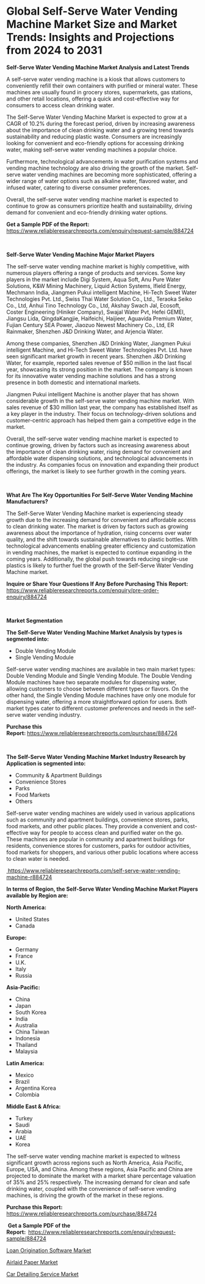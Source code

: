 <p><h1>Global Self-Serve Water Vending Machine Market Size and Market Trends: Insights and Projections from 2024 to 2031</h1></p><p><strong>Self-Serve Water Vending Machine Market Analysis and Latest Trends</strong></p>
<p><p>A self-serve water vending machine is a kiosk that allows customers to conveniently refill their own containers with purified or mineral water. These machines are usually found in grocery stores, supermarkets, gas stations, and other retail locations, offering a quick and cost-effective way for consumers to access clean drinking water.</p><p>The Self-Serve Water Vending Machine Market is expected to grow at a CAGR of 10.2% during the forecast period, driven by increasing awareness about the importance of clean drinking water and a growing trend towards sustainability and reducing plastic waste. Consumers are increasingly looking for convenient and eco-friendly options for accessing drinking water, making self-serve water vending machines a popular choice.</p><p>Furthermore, technological advancements in water purification systems and vending machine technology are also driving the growth of the market. Self-serve water vending machines are becoming more sophisticated, offering a wider range of water options such as alkaline water, flavored water, and infused water, catering to diverse consumer preferences.</p><p>Overall, the self-serve water vending machine market is expected to continue to grow as consumers prioritize health and sustainability, driving demand for convenient and eco-friendly drinking water options.</p></p>
<p><strong>Get a Sample PDF of the Report:&nbsp;</strong> <a href="https://www.reliableresearchreports.com/enquiry/request-sample/884724">https://www.reliableresearchreports.com/enquiry/request-sample/884724</a></p>
<p>&nbsp;</p>
<p><strong>Self-Serve Water Vending Machine Major Market Players</strong></p>
<p><p>The self-serve water vending machine market is highly competitive, with numerous players offering a range of products and services. Some key players in the market include Digi System, Aqua Soft, Anu Pure Water Solutions, K&W Mining Machinery, Liquid Action Systems, Ifield Energy, Mechmann India, Jiangmen Pukui intelligent Machine, Hi-Tech Sweet Water Technologies Pvt. Ltd., Swiss Thai Water Solution Co., Ltd., Teraoka Seiko Co., Ltd, Anhui Tino Technology Co., Ltd, Akshay Swach Jal, Ecosoft, Coster Engineering (Hiniker Company), Swajal Water Pvt, Hefei GEMEI, Jiangsu Lida, QingdaKangjie, Haifeichi, Haijieer, Aguavida Premium Water, Fujian Century SEA Power, Jiaozuo Newest Machinery Co., Ltd, ER Rainmaker, Shenzhen J&D Drinking Water, and Arjencia Water.</p><p>Among these companies, Shenzhen J&D Drinking Water, Jiangmen Pukui intelligent Machine, and Hi-Tech Sweet Water Technologies Pvt. Ltd. have seen significant market growth in recent years. Shenzhen J&D Drinking Water, for example, reported sales revenue of $50 million in the last fiscal year, showcasing its strong position in the market. The company is known for its innovative water vending machine solutions and has a strong presence in both domestic and international markets.</p><p>Jiangmen Pukui intelligent Machine is another player that has shown considerable growth in the self-serve water vending machine market. With sales revenue of $30 million last year, the company has established itself as a key player in the industry. Their focus on technology-driven solutions and customer-centric approach has helped them gain a competitive edge in the market.</p><p>Overall, the self-serve water vending machine market is expected to continue growing, driven by factors such as increasing awareness about the importance of clean drinking water, rising demand for convenient and affordable water dispensing solutions, and technological advancements in the industry. As companies focus on innovation and expanding their product offerings, the market is likely to see further growth in the coming years.</p></p>
<p>&nbsp;</p>
<p><strong>What Are The Key Opportunities For Self-Serve Water Vending Machine Manufacturers?</strong></p>
<p><p>The Self-Serve Water Vending Machine market is experiencing steady growth due to the increasing demand for convenient and affordable access to clean drinking water. The market is driven by factors such as growing awareness about the importance of hydration, rising concerns over water quality, and the shift towards sustainable alternatives to plastic bottles. With technological advancements enabling greater efficiency and customization in vending machines, the market is expected to continue expanding in the coming years. Additionally, the global push towards reducing single-use plastics is likely to further fuel the growth of the Self-Serve Water Vending Machine market.</p></p>
<p><strong>Inquire or Share Your Questions If Any Before Purchasing This Report:</strong> <a href="https://www.reliableresearchreports.com/enquiry/pre-order-enquiry/884724">https://www.reliableresearchreports.com/enquiry/pre-order-enquiry/884724</a></p>
<p>&nbsp;</p>
<p><strong>Market Segmentation</strong></p>
<p><strong>The Self-Serve Water Vending Machine Market Analysis by types is segmented into:</strong></p>
<p><ul><li>Double Vending Module</li><li>Single Vending Module</li></ul></p>
<p><p>Self-serve water vending machines are available in two main market types: Double Vending Module and Single Vending Module. The Double Vending Module machines have two separate modules for dispensing water, allowing customers to choose between different types or flavors. On the other hand, the Single Vending Module machines have only one module for dispensing water, offering a more straightforward option for users. Both market types cater to different customer preferences and needs in the self-serve water vending industry.</p></p>
<p><strong>Purchase this Report:&nbsp;</strong><a href="https://www.reliableresearchreports.com/purchase/884724">https://www.reliableresearchreports.com/purchase/884724</a></p>
<p>&nbsp;</p>
<p><strong>The Self-Serve Water Vending Machine Market Industry Research by Application is segmented into:</strong></p>
<p><ul><li>Community & Apartment Buildings</li><li>Convenience Stores</li><li>Parks</li><li>Food Markets</li><li>Others</li></ul></p>
<p><p>Self-serve water vending machines are widely used in various applications such as community and apartment buildings, convenience stores, parks, food markets, and other public places. They provide a convenient and cost-effective way for people to access clean and purified water on the go. These machines are popular in community and apartment buildings for residents, convenience stores for customers, parks for outdoor activities, food markets for shoppers, and various other public locations where access to clean water is needed.</p></p>
<p><a href="https://www.reliableresearchreports.com/self-serve-water-vending-machine-r884724">&nbsp;https://www.reliableresearchreports.com/self-serve-water-vending-machine-r884724</a></p>
<p><strong>In terms of Region, the Self-Serve Water Vending Machine Market Players available by Region are:</strong></p>
<p>
    <p> <strong> North America: </strong>
        <ul>
            <li>United States</li>
            <li>Canada</li>
        </ul>
        </p> 
    <p> <strong> Europe: </strong>
        <ul>
            <li>Germany</li>
            <li>France</li>
            <li>U.K.</li>
            <li>Italy</li>
            <li>Russia</li>
        </ul>
        </p> 
    <p> <strong> Asia-Pacific: </strong>
        <ul>
            <li>China</li>
            <li>Japan</li>
            <li>South Korea</li>
            <li>India</li>
            <li>Australia</li>
            <li>China Taiwan</li>
            <li>Indonesia</li>
            <li>Thailand</li>
            <li>Malaysia</li>
        </ul>
        </p> 
    <p> <strong> Latin America: </strong>
        <ul>
            <li>Mexico</li>
            <li>Brazil</li>
            <li>Argentina Korea</li>
            <li>Colombia</li>
        </ul>
        </p> 
    <p> <strong> Middle East & Africa: </strong>
        <ul>
            <li>Turkey</li>
            <li>Saudi</li>
            <li>Arabia</li>
            <li>UAE</li>
            <li>Korea</li>
        </ul>
    </p>
    </p>
<p><p>The self-serve water vending machine market is expected to witness significant growth across regions such as North America, Asia Pacific, Europe, USA, and China. Among these regions, Asia Pacific and China are projected to dominate the market with a market share percentage valuation of 35% and 25% respectively. The increasing demand for clean and safe drinking water, coupled with the convenience of self-serve vending machines, is driving the growth of the market in these regions.</p></p>
<p><strong>Purchase this Report: </strong><a href="https://www.reliableresearchreports.com/purchase/884724">https://www.reliableresearchreports.com/purchase/884724</a></p>
<p>&nbsp;<strong>Get a Sample PDF of the Report:&nbsp;&nbsp;</strong><a href="https://www.reliableresearchreports.com/enquiry/request-sample/884724">https://www.reliableresearchreports.com/enquiry/request-sample/884724</a></p>
<p><strong></strong></p>
<p><p><a href="https://bubble-tree-ea4.notion.site/Loan-Origination-Software-Market-Size-Market-Outlook-and-Market-Forecast-2024-to-2031-4768136b2d534397a5f9c122a4f218a6">Loan Origination Software Market</a></p><p><a href="https://gratis-rainforest-2ca.notion.site/Airlaid-Paper-Market-Trends-and-Market-Analysis-forecasted-for-period-2024-2031-fc5bbb88ac644b9d90241b3552608c15">Airlaid Paper Market</a></p><p><a href="https://metal-farmhouse-e95.notion.site/Analyzing-Car-Detailing-Service-Market-Global-Industry-Perspective-and-Forecast-2024-to-2031-caa9ec2313ff4f5e840647d61e208dd2">Car Detailing Service Market</a></p></p>